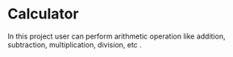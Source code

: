 # Calculator
 In this project user can perform arithmetic operation like addition, subtraction, multiplication, division, etc .
